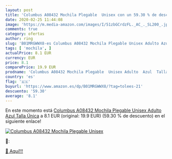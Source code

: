 ```yaml
---
layout: post
title: 'Columbus A08432 Mochila Plegable  Unisex con un 59.30 % de descuento'
date: 2020-02-25 11:44:08
image: 'https://m.media-amazon.com/images/I/51zbGCrdzFL._AC_._SL200_.jpg'
comments: true
category: ofertas
author: ring
slug: 'B01MRGWWX8-es Columbus A08432 Mochila Plegable Unisex Adulto Azul Talla...'
tags: [ 'mochila', ]
actualPrice: 8.1 EUR
currency: EUR
price: 8.1
comparePrice: 19.9 EUR
prodname: 'Columbus A08432 Mochila Plegable  Unisex Adulto  Azul  Talla Única'
country: 'es'
flag: '🇪🇸'
buyurl: 'https://www.amazon.es/dp/B01MRGWWX8/?tag=tolees-21'
descuento: '59.30'
average: '8.1'
---
```


En este momento está [Columbus A08432 Mochila Plegable  Unisex Adulto  Azul  Talla Única](https://www.amazon.es/dp/B01MRGWWX8/?tag=tolees-21) a 8.1 EUR (original: 19.9 EUR) (59.30 %  de descuento) en el siguiente enlace!

[![Columbus A08432 Mochila Plegable  Unisex](https://m.media-amazon.com/images/I/51zbGCrdzFL._AC_._SL200_.jpg)](https://www.amazon.es/dp/B01MRGWWX8/?tag=tolees-21)

🔎:


[🛒 Aquí!!!](https://www.amazon.es/dp/B01MRGWWX8/?tag=tolees-21)
